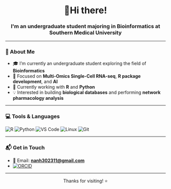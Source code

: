 <h1 align="center">👋Hi there!</h1>
<h3 align="center">I'm an undergraduate student majoring in Bioinformatics at Southern Medical University</h3>

---

### 🔬 About Me

- 🎓 I’m currently an undergraduate student exploring the field of **Bioinformatics**
- 🧬 Focused on **Multi-Omics Single-Cell RNA-seq**, **R package development**, and **AI**
- 🔧 Currently working with **R** and **Python**
- 💡 Interested in building **biological databases** and performing **network pharmacology analysis**

---

### 💻 Tools & Languages

![R](https://img.shields.io/badge/-R-276DC3?style=flat-square&logo=r)
![Python](https://img.shields.io/badge/-Python-3776AB?style=flat-square&logo=python)
![VS Code](https://img.shields.io/badge/-VSCode-007ACC?style=flat-square&logo=visual-studio-code)
![Linux](https://img.shields.io/badge/-Linux-FCC624?style=flat-square&logo=linux)
![Git](https://img.shields.io/badge/-Git-F05032?style=flat-square&logo=git)

---

### 📬 Get in Touch

- 📧 Email: **nanh302311@gmail.com**
- [![ORCID](https://img.shields.io/badge/ORCID-0009--0008--6932--3867-a6ce39?style=flat-square&logo=orcid&logoColor=white)](https://orcid.org/0009-0008-6932-3867)
  
---

<p align="center">Thanks for visiting! ⭐️</p>
